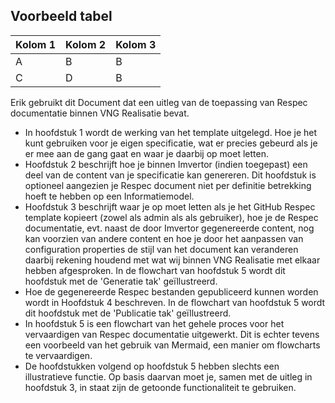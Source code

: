## Voorbeeld tabel

| Kolom 1 | Kolom 2 | Kolom 3 |
|---------|---------|---------|
| A       | B       | B       |
| C       | D       | B       |

Erik gebruikt dit Document dat een uitleg van de toepassing van Respec documentatie binnen VNG Realisatie bevat. 
* In hoofdstuk 1 wordt de werking van het template uitgelegd. Hoe je het kunt gebruiken voor je eigen specificatie, wat er precies gebeurd als je er mee aan de gang gaat en waar je daarbij op moet letten.
* Hoofdstuk 2 beschrijft hoe je binnen Imvertor (indien toegepast) een deel van de content van je specificatie kan genereren. Dit hoofdstuk is optioneel aangezien je Respec document niet per definitie betrekking hoeft te hebben op een Informatiemodel.
* Hoofdstuk 3 beschrijft waar je op moet letten als je het GitHub Respec template kopieert (zowel als admin als als gebruiker), hoe je de Respec documentatie, evt. naast de door Imvertor gegenereerde content, nog kan voorzien van andere content en hoe je door het aanpassen van configuration properties de stijl van het document kan veranderen daarbij rekening houdend met wat wij binnen VNG Realisatie met elkaar hebben afgesproken. In de flowchart van hoofdstuk 5 wordt dit hoofdstuk met de 'Generatie tak' geïllustreerd.
* Hoe de gegenereerde Respec bestanden gepubliceerd kunnen worden wordt in Hoofdstuk 4 beschreven. In de flowchart van hoofdstuk 5 wordt dit hoofdstuk met de 'Publicatie tak' geïllustreerd.
* In hoofdstuk 5 is een flowchart van het gehele proces voor het vervaardigen van Respec documentatie uitgewerkt. Dit is echter tevens een voorbeeld van het gebruik van Mermaid, een manier om flowcharts te vervaardigen.
* De hoofdstukken volgend op hoofdstuk 5 hebben slechts een illustratieve functie. Op basis daarvan moet je, samen met de uitleg in hoofdstuk 3, in staat zijn de getoonde functionaliteit te gebruiken. 
